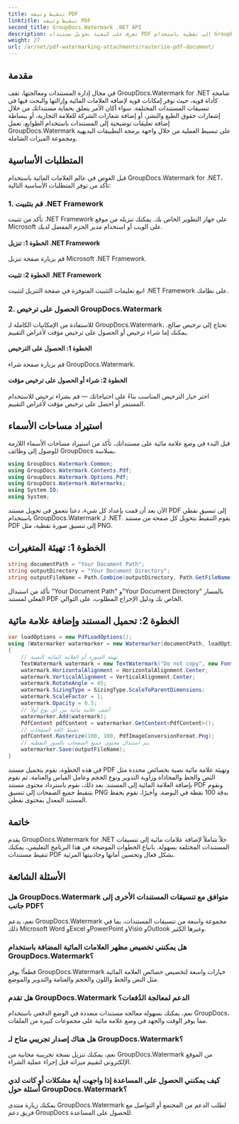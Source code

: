 ```yaml
---
title: تنقيط وثيقة PDF
linktitle: تنقيط وثيقة PDF
second_title: GroupDocs.Watermark .NET API
description: تعرف على كيفية تحويل مستندات PDF إلى نقطية باستخدام GroupDocs.Watermark لـ .NET. قم بتعزيز أمان المستندات وجاذبيتها المرئية دون عناء.
weight: 27
url: /ar/net/pdf-watermarking-attachments/rasterize-pdf-document/
---
```

## مقدمة
في مجال إدارة المستندات ومعالجتها، تقف GroupDocs.Watermark for .NET شامخة كأداة قوية، حيث توفر إمكانات قوية لإضافة العلامات المائية وإزالتها والبحث فيها في تنسيقات المستندات المختلفة. سواء أكان الأمر يتعلق بحماية مستنداتك من خلال إشعارات حقوق الطبع والنشر، أو إضافة شعارات الشركة للعلامة التجارية، أو ببساطة إضافة تعليقات توضيحية إلى المستندات باستخدام الطوابع، تعمل GroupDocs.Watermark على تبسيط العملية من خلال واجهة برمجة التطبيقات البديهية ومجموعة الميزات الشاملة.
## المتطلبات الأساسية
قبل الغوص في عالم العلامات المائية باستخدام GroupDocs.Watermark for .NET، تأكد من توفر المتطلبات الأساسية التالية:
### 1. قم بتثبيت .NET Framework
تأكد من تثبيت .NET Framework على جهاز التطوير الخاص بك. يمكنك تنزيله من موقع Microsoft على الويب أو استخدام مدير الحزم المفضل لديك.
#### الخطوة 1: تنزيل .NET Framework
قم بزيارة صفحة تنزيل Microsoft .NET Framework.
#### الخطوة 2: تثبيت .NET Framework
اتبع تعليمات التثبيت المتوفرة في صفحة التنزيل لتثبيت .NET Framework على نظامك.
### 2. الحصول على ترخيص GroupDocs.Watermark
للاستفادة من الإمكانيات الكاملة لـ GroupDocs.Watermark، تحتاج إلى ترخيص صالح. يمكنك إما شراء ترخيص أو الحصول على ترخيص مؤقت لأغراض التقييم.
#### الخطوة 1: الحصول على الترخيص
قم بزيارة صفحة شراء GroupDocs.Watermark.
#### الخطوة 2: شراء أو الحصول على ترخيص مؤقت
اختر خيار الترخيص المناسب بناءً على احتياجاتك — قم بشراء ترخيص للاستخدام المستمر أو احصل على ترخيص مؤقت لأغراض التقييم.

## استيراد مساحات الأسماء
قبل البدء في وضع علامة مائية على مستنداتك، تأكد من استيراد مساحات الأسماء اللازمة للوصول إلى وظائف GroupDocs بسلاسة.
```csharp
using GroupDocs.Watermark.Common;
using GroupDocs.Watermark.Contents.Pdf;
using GroupDocs.Watermark.Options.Pdf;
using GroupDocs.Watermark.Watermarks;
using System.IO;
using System;
```

الآن بعد أن قمت بإعداد كل شيء، دعنا نتعمق في تحويل مستند PDF إلى تنسيق نقطي باستخدام GroupDocs.Watermark لـ .NET. يقوم التنقيط بتحويل كل صفحة من مستند PDF إلى تنسيق صورة نقطية، مثل PNG.
## الخطوة 1: تهيئة المتغيرات
```csharp
string documentPath = "Your Document Path";
string outputDirectory = "Your Document Directory";
string outputFileName = Path.Combine(outputDirectory, Path.GetFileName(documentPath));
```
تأكد من استبدال "Your Document Path" و"Your Document Directory" بالمسار الفعلي لمستند PDF الخاص بك ودليل الإخراج المطلوب، على التوالي.
## الخطوة 2: تحميل المستند وإضافة علامة مائية
```csharp
var loadOptions = new PdfLoadOptions();
using (Watermarker watermarker = new Watermarker(documentPath, loadOptions))
{
    // تهيئة الصورة أو العلامة المائية النصية
    TextWatermark watermark = new TextWatermark("Do not copy", new Font("Arial", 8));
    watermark.HorizontalAlignment = HorizontalAlignment.Center;
    watermark.VerticalAlignment = VerticalAlignment.Center;
    watermark.RotateAngle = 45;
    watermark.SizingType = SizingType.ScaleToParentDimensions;
    watermark.ScaleFactor = 1;
    watermark.Opacity = 0.5;
    // أضف علامة مائية من أي نوع أولاً
    watermarker.Add(watermark);
    PdfContent pdfContent = watermarker.GetContent<PdfContent>();
    // تنقيط كافة الصفحات
    pdfContent.Rasterize(100, 100, PdfImageConversionFormat.Png);
    // يتم استبدال محتوى جميع الصفحات بالصور النقطية
    watermarker.Save(outputFileName);
}
```
في هذه الخطوة، نقوم بتحميل مستند PDF وتهيئة علامة مائية نصية بخصائص محددة مثل النص والخط والمحاذاة وزاوية التدوير ونوع الحجم وعامل القياس والعتامة. ثم نقوم بإضافة العلامة المائية إلى المستند. بعد ذلك، نقوم باسترداد محتوى مستند PDF ونقوم بتنقيط جميع الصفحات إلى تنسيق PNG بدقة 100 نقطة في البوصة. وأخيرًا، نقوم بحفظ المستند المعدل بمحتوى نقطي.

## خاتمة
يقدم GroupDocs.Watermark for .NET حلاً شاملاً لإضافة علامات مائية إلى تنسيقات المستندات المختلفة بسهولة. باتباع الخطوات الموضحة في هذا البرنامج التعليمي، يمكنك تنقيط مستندات PDF بشكل فعال وتحسين أمانها وجاذبيتها المرئية.
## الأسئلة الشائعة
### هل GroupDocs.Watermark متوافق مع تنسيقات المستندات الأخرى إلى جانب PDF؟
نعم، يدعم GroupDocs.Watermark مجموعة واسعة من تنسيقات المستندات، بما في ذلك Microsoft Word وExcel وPowerPoint وVisio وOutlook وغيرها الكثير.
### هل يمكنني تخصيص مظهر العلامات المائية المضافة باستخدام GroupDocs.Watermark؟
قطعاً! يوفر GroupDocs.Watermark خيارات واسعة لتخصيص خصائص العلامة المائية مثل النص والخط واللون والحجم والعتامة والتدوير والموضع.
### هل تقدم GroupDocs.Watermark الدعم لمعالجة الدُفعات؟
نعم، يمكنك بسهولة معالجة مستندات متعددة في الوضع الدفعي باستخدام GroupDocs، مما يوفر الوقت والجهد في وضع علامة مائية على مجموعات كبيرة من الملفات.
### هل هناك إصدار تجريبي متاح لـ GroupDocs.Watermark؟
نعم، يمكنك تنزيل نسخة تجريبية مجانية من GroupDocs.Watermark من الموقع الإلكتروني لتقييم ميزاته قبل إجراء عملية الشراء.
### كيف يمكنني الحصول على المساعدة إذا واجهت أية مشكلات أو كانت لدي أسئلة حول GroupDocs.Watermark؟
يمكنك زيارة منتدى GroupDocs.Watermark لطلب الدعم من المجتمع أو التواصل مع فريق دعم GroupDocs للحصول على المساعدة.